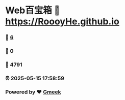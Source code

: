 # Web百宝箱 :link: https://RoooyHe.github.io 
### :page_facing_up: [6](https://RoooyHe.github.io/tag.html) 
### :speech_balloon: 0 
### :hibiscus: 4791 
### :alarm_clock: 2025-05-15 17:58:59 
### Powered by :heart: [Gmeek](https://github.com/Meekdai/Gmeek)
